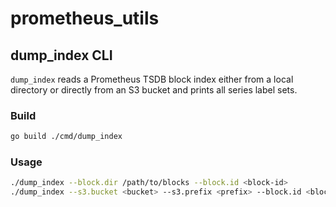 # prometheus_utils

## dump_index CLI

`dump_index` reads a Prometheus TSDB block index either from a local
directory or directly from an S3 bucket and prints all series label sets.

### Build

```bash
go build ./cmd/dump_index
```

### Usage

```bash
./dump_index --block.dir /path/to/blocks --block.id <block-id>
./dump_index --s3.bucket <bucket> --s3.prefix <prefix> --block.id <block-id>
```
